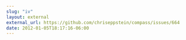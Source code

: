 ```yaml
---
slug: "iv"
layout: external
external_url: https://github.com/chriseppstein/compass/issues/664
date: 2012-01-05T18:17:16-06:00
---
```

